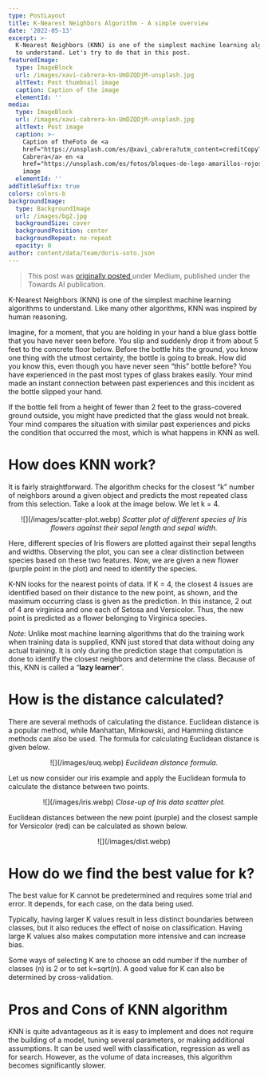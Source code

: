 ```yaml
---
type: PostLayout
title: K-Nearest Neighbors Algorithm - A simple overview
date: '2022-05-13'
excerpt: >-
  K-Nearest Neighbors (KNN) is one of the simplest machine learning algorithms
  to understand. Let's try to do that in this post.
featuredImage:
  type: ImageBlock
  url: /images/xavi-cabrera-kn-UmDZQDjM-unsplash.jpg
  altText: Post thumbnail image
  caption: Caption of the image
  elementId: ''
media:
  type: ImageBlock
  url: /images/xavi-cabrera-kn-UmDZQDjM-unsplash.jpg
  altText: Post image
  caption: >-
    Caption of theFoto de <a
    href="https://unsplash.com/es/@xavi_cabrera?utm_content=creditCopyText&utm_medium=referral&utm_source=unsplash">Xavi
    Cabrera</a> en <a
    href="https://unsplash.com/es/fotos/bloques-de-lego-amarillos-rojos-azules-y-verdes-kn-UmDZQDjM?utm_content=creditCopyText&utm_medium=referral&utm_source=unsplash">Unsplash</a>      
    image
  elementId: ''
addTitleSuffix: true
colors: colors-b
backgroundImage:
  type: BackgroundImage
  url: /images/bg2.jpg
  backgroundSize: cover
  backgroundPosition: center
  backgroundRepeat: no-repeat
  opacity: 0
author: content/data/team/doris-soto.json
---
```

> This post was [originally posted ](https://medium.com/towards-artificial-intelligence/k-nearest-neighbors-algorithm-a-simple-overview-e0114059d19c)under Medium, published under the Towards AI publication.

K-Nearest Neighbors (KNN) is one of the simplest machine learning algorithms to understand. Like many other algorithms, KNN was inspired by human reasoning.

Imagine, for a moment, that you are holding in your hand a blue glass bottle that you have never seen before. You slip and suddenly drop it from about 5 feet to the concrete floor below. Before the bottle hits the ground, you know one thing with the utmost certainty, the bottle is going to break. How did you know this, even though you have never seen “this” bottle before? You have experienced in the past most types of glass brakes easily. Your mind made an instant connection between past experiences and this incident as the bottle slipped your hand.

If the bottle fell from a height of fewer than 2 feet to the grass-covered ground outside, you might have predicted that the glass would not break. Your mind compares the situation with similar past experiences and picks the condition that occurred the most, which is what happens in KNN as well.

# How does KNN work?

It is fairly straightforward. The algorithm checks for the closest “k” number of neighbors around a given object and predicts the most repeated class from this selection. Take a look at the image below. We let k = 4.

<p align="center">
![](/images/scatter-plot.webp)
<em>Scatter plot of different species of Iris flowers against their sepal length and sepal width.</em>
</p>

<div style="text-align: center"></div>

Here, different species of Iris flowers are plotted against their sepal lengths and widths. Observing the plot, you can see a clear distinction between species based on these two features. Now, we are given a new flower (purple point in the plot) and need to identify the species.

K-NN looks for the nearest points of data. If K = 4, the closest 4 issues are identified based on their distance to the new point, as shown, and the maximum occurring class is given as the prediction. In this instance, 2 out of 4 are virginica and one each of Setosa and Versicolor. Thus, the new point is predicted as a flower belonging to Virginica species.

*Note*: Unlike most machine learning algorithms that do the training work when training data is supplied, KNN just stored that data without doing any actual training. It is only during the prediction stage that computation is done to identify the closest neighbors and determine the class. Because of this, KNN is called a “**lazy learner**”.

# How is the distance calculated?

There are several methods of calculating the distance. Euclidean distance is a popular method, while Manhattan, Minkowski, and Hamming distance methods can also be used. The formula for calculating Euclidean distance is given below.

<p align="center">
![](/images/euq.webp)
<em>Euclidean distance formula.</em>
</p>

Let us now consider our iris example and apply the Euclidean formula to calculate the distance between two points.

<p align="center">
![](/images/iris.webp)
<em>Close-up of Iris data scatter plot.</em>
</p>

Euclidean distances between the new point (purple) and the closest sample for Versicolor (red) can be calculated as shown below.

<p align="center">
![](/images/dist.webp)
</p>

# How do we find the best value for k?

The best value for K cannot be predetermined and requires some trial and error. It depends, for each case, on the data being used.

Typically, having larger K values result in less distinct boundaries between classes, but it also reduces the effect of noise on classification. Having large K values also makes computation more intensive and can increase bias.

Some ways of selecting K are to choose an odd number if the number of classes (n) is 2 or to set k=sqrt(n). A good value for K can also be determined by cross-validation.

# Pros and Cons of KNN algorithm

KNN is quite advantageous as it is easy to implement and does not require the building of a model, tuning several parameters, or making additional assumptions. It can be used well with classification, regression as well as for search. However, as the volume of data increases, this algorithm becomes significantly slower.
